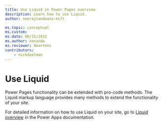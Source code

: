 ```yaml
---
title: Use Liquid in Power Pages overview
description: Learn how to use Liquid.
author: neerajnandwana-msft

ms.topic: conceptual
ms.custom: 
ms.date: 06/15/2022
ms.author: nenandw
ms.reviewer: dmartens
contributors:
    - nickdoelman
---
```


# Use Liquid



Power Pages functionality can be extended with pro-code methods. The Liquid markup language provides many methods to extend the functionality of your site.

For detailed information on how to use Liquid on your site, go to [Liquid overview](/powerapps/maker/portals/liquid/liquid-overview) in the Power Apps documentation.

